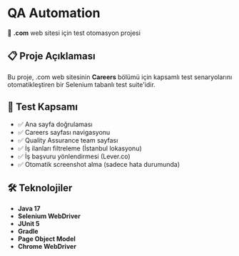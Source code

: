 # QA Automation

🚀 **.com** web sitesi için test otomasyon projesi

## 📋 Proje Açıklaması

Bu proje, .com web sitesinin **Careers** bölümü için kapsamlı test senaryolarını otomatikleştiren bir Selenium tabanlı test suite'idir.

## 🎯 Test Kapsamı

- ✅ Ana sayfa doğrulaması
- ✅ Careers sayfası navigasyonu  
- ✅ Quality Assurance team sayfası
- ✅ İş ilanları filtreleme (İstanbul lokasyonu)
- ✅ İş başvuru yönlendirmesi (Lever.co)
- ✅ Otomatik screenshot alma (sadece hata durumunda)

## 🛠️ Teknolojiler

- **Java 17**
- **Selenium WebDriver**
- **JUnit 5**
- **Gradle**
- **Page Object Model**
- **Chrome WebDriver**
